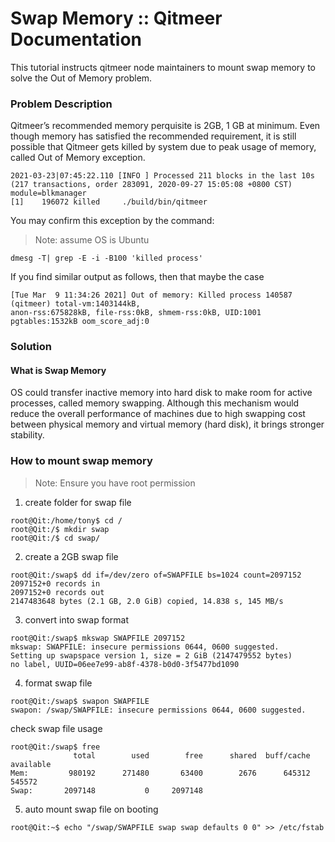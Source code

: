 # Swap Memory :: Qitmeer Documentation

This tutorial instructs qitmeer node maintainers to mount swap memory to solve the Out of Memory problem.

### Problem Description <a href="#problem-description" id="problem-description"></a>

Qitmeer’s recommended memory perquisite is 2GB, 1 GB at minimum. Even though memory has satisfied the recommended requirement, it is still possible that Qitmeer gets killed by system due to peak usage of memory, called Out of Memory exception.

```
2021-03-23|07:45:22.110 [INFO ] Processed 211 blocks in the last 10s (217 transactions, order 283091, 2020-09-27 15:05:08 +0800 CST) module=blkmanager
[1]    196072 killed     ./build/bin/qitmeer

```

You may confirm this exception by the command:

> Note: assume OS is Ubuntu

```
dmesg -T| grep -E -i -B100 'killed process'
```

If you find similar output as follows, then that maybe the case

```
[Tue Mar  9 11:34:26 2021] Out of memory: Killed process 140587 (qitmeer) total-vm:1403144kB,
anon-rss:675828kB, file-rss:0kB, shmem-rss:0kB, UID:1001 pgtables:1532kB oom_score_adj:0
```

### Solution <a href="#solution" id="solution"></a>

#### What is Swap Memory <a href="#what-is-swap-memory" id="what-is-swap-memory"></a>

OS could transfer inactive memory into hard disk to make room for active processes, called memory swapping. Although this mechanism would reduce the overall performance of machines due to high swapping cost between physical memory and virtual memory (hard disk), it brings stronger stability.

### How to mount swap memory <a href="#how-to-mount-swap-memory" id="how-to-mount-swap-memory"></a>

> Note: Ensure you have root permission

1. create folder for swap file

```
root@Qit:/home/tony$ cd /
root@Qit:/$ mkdir swap
root@Qit:/$ cd swap/
```

2. create a 2GB swap file

```
root@Qit:/swap$ dd if=/dev/zero of=SWAPFILE bs=1024 count=2097152
2097152+0 records in
2097152+0 records out
2147483648 bytes (2.1 GB, 2.0 GiB) copied, 14.838 s, 145 MB/s
```

3. convert into swap format

```
root@Qit:/swap$ mkswap SWAPFILE 2097152
mkswap: SWAPFILE: insecure permissions 0644, 0600 suggested.
Setting up swapspace version 1, size = 2 GiB (2147479552 bytes)
no label, UUID=06ee7e99-ab8f-4378-b0d0-3f5477bd1090
```

4. format swap file

```
root@Qit:/swap$ swapon SWAPFILE
swapon: /swap/SWAPFILE: insecure permissions 0644, 0600 suggested.
```

check swap file usage

```
root@Qit:/swap$ free
              total        used        free      shared  buff/cache   available
Mem:         980192      271480       63400        2676      645312      545572
Swap:       2097148           0     2097148
```

5. auto mount swap file on booting

```
root@Qit:~$ echo "/swap/SWAPFILE swap swap defaults 0 0" >> /etc/fstab
```
